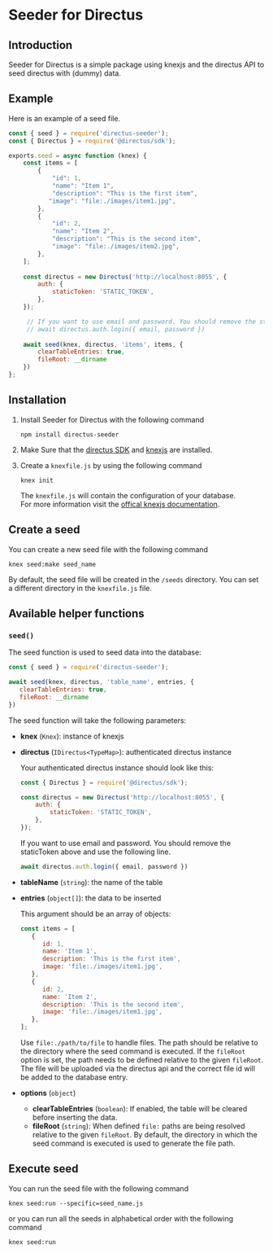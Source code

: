 # Seeder for Directus

## Introduction

Seeder for Directus is a simple package using knexjs and the directus API to seed directus with (dummy) data.

## Example

Here is an example of a seed file.

```js
const { seed } = require('directus-seeder');
const { Directus } = require('@directus/sdk');

exports.seed = async function (knex) {
    const items = [
        {
            "id": 1,
            "name": "Item 1",
            "description": "This is the first item",
           "image": "file:./images/item1.jpg",
        },
        {
            "id": 2,
            "name": "Item 2",
            "description": "This is the second item",
            "image": "file:./images/item2.jpg",
        },
    ];
    
    const directus = new Directus('http://localhost:8055', {
        auth: {
            staticToken: 'STATIC_TOKEN',
        },
    });

     // If you want to use email and password. You should remove the staticToken above and use the following line.
     // await directus.auth.login({ email, password })
   
    await seed(knex, directus, 'items', items, {
        clearTableEntries: true,
        fileRoot: __dirname
    })
};
```

## Installation

1. Install Seeder for Directus with the following command

   ```
   npm install directus-seeder
   ```
   
2. Make Sure that the [directus SDK](https://docs.directus.io/reference/sdk/) and [knexjs](https://knexjs.org/) are installed.

3. Create a `knexfile.js` by using the following command

   ```
   knex init
   ```

   The `knexfile.js` will contain the configuration of your database.  
   For more information visit the [offical knexjs documentation](https://knexjs.org/).

## Create a seed

You can create a new seed file with the following command

```
knex seed:make seed_name
```

By default, the seed file will be created in the `/seeds` directory.
You can set a different directory in the `knexfile.js` file.

## Available helper functions

### `seed()`

The seed function is used to seed data into the database:

```js
const { seed } = require('directus-seeder');

await seed(knex, directus, 'table_name', entries, {
   clearTableEntries: true,
   fileRoot: __dirname
})
```

The seed function will take the following parameters:

* **knex** (`Knex`): instance of knexjs
* **directus** (`IDirectus<TypeMap>`): authenticated directus instance

  Your authenticated directus instance should look like this:

   ```js
   const { Directus } = require('@directus/sdk');
   
   const directus = new Directus('http://localhost:8055', {
       auth: {
           staticToken: 'STATIC_TOKEN',
       },
   });
   ```

   If you want to use email and password. You should remove the staticToken above and use the following line.

   ```js
   await directus.auth.login({ email, password })
   ```
  
* **tableName** (`string`): the name of the table
* **entries** (`object[]`): the data to be inserted

  This argument should be an array of objects:

   ```js
   const items = [
      {
         id: 1,
         name: 'Item 1',
         description: 'This is the first item',
         image: 'file:./images/item1.jpg',
      },
      {
         id: 2,
         name: 'Item 2',
         description: 'This is the second item',
         image: 'file:./images/item1.jpg',
      },
   ];
   ```

   Use `file:./path/to/file` to handle files. The path should be relative to the directory where the seed command is executed.
   If the `fileRoot` option is set, the path needs to be defined relative to the given `fileRoot`.
   The file will be uploaded via the directus api and the correct file id will be added to the database entry.   


* **options** (`object`)
  * **clearTableEntries** (`boolean`): If enabled, the table will be cleared before inserting the data.
  * **fileRoot** (`string`): When defined `file:` paths are being resolved relative to the given `fileRoot`. By default, the directory in which the seed command is executed is used to generate the file path. 


## Execute seed

You can run the seed file with the following command

```
knex seed:run --specific=seed_name.js
```

or you can run all the seeds in alphabetical order with the following command

```
knex seed:run
```
